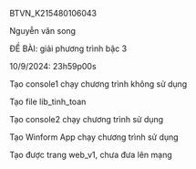 BTVN_K215480106043

Nguyễn văn song

ĐỀ BÀI: giải phương trình bậc 3

10/9/2024: 23h59p00s

Tạo console1 chạy chương trình không sử dụng

Tạo file lib_tinh_toan

Tạo console2 chạy chương trình sử dụng 

Tạo Winform App chạy chương trình sử dụng 

Tạo được trang web_v1, chưa đưa lên mạng
